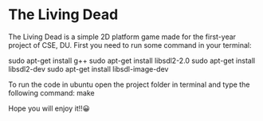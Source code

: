 # The Living Dead

The Living Dead is a simple 2D platform game made for the first-year project of CSE, DU.
First you need to run some command in your terminal:

sudo apt-get install g++
sudo apt-get install libsdl2-2.0
sudo apt-get install libsdl2-dev
sudo apt-get install libsdl-image-dev


To run the code in ubuntu open the project folder in terminal and type the following command:
make


Hope you will enjoy it!!😀️

